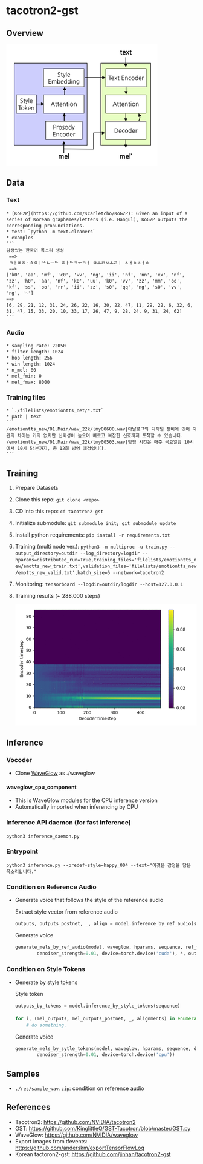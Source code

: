 # tacotron2-gst

## Overview
<img src="./res/overview.png" width="400">

## Data
### Text
    * [KoG2P](https://github.com/scarletcho/KoG2P): Given an input of a series of Korean graphemes/letters (i.e. Hangul), KoG2P outputs the corresponding pronunciations.
    * test: `python -m text.cleaners`
    * examples
    ```
    감정있는 한국어 목소리 생성
     ==>
     ㄱㅏㄻㅈㅓㆁㅇㅣᄔㄴㅡᄔ ㅎㅏᄔㄱㅜㄱㅓ ㅁㅗㄺㅆㅗㄹㅣ ㅅㅐㆁㅅㅓㆁ
     ==>
    ['k0', 'aa', 'mf', 'c0', 'vv', 'ng', 'ii', 'nf', 'nn', 'xx', 'nf', 'zz', 'h0', 'aa', 'nf', 'k0', 'uu', 'k0', 'vv', 'zz', 'mm', 'oo', 'kf', 'ss', 'oo', 'rr', 'ii', 'zz', 's0', 'qq', 'ng', 's0', 'vv', 'ng', '~']
    ==>
    [6, 29, 21, 12, 31, 24, 26, 22, 16, 30, 22, 47, 11, 29, 22, 6, 32, 6, 31, 47, 15, 33, 20, 10, 33, 17, 26, 47, 9, 28, 24, 9, 31, 24, 62] 
    ```
### Audio
    * sampling rate: 22050
    * filter length: 1024
    * hop length: 256
    * win length: 1024
    * n_mel: 80
    * mel_fmin: 0
    * mel_fmax: 8000

### Training files
    * `./filelists/emotiontts_net/*.txt`
    * path | text
    ```
    /emotiontts_new/01.Main/wav_22k/lmy00600.wav|아날로그와 디지털 장비에 있어 외관의 차이는 거의 없지만 신뢰성이 높으며 빠르고 복잡한 신호까지 포착할 수 있습니다.
    /emotiontts_new/01.Main/wav_22k/lmy00503.wav|방영 시간은 매주 목요일밤 10시에서 10시 54분까지, 총 12회 방영 예정입니다.
    ```

## Training
1. Prepare Datasets
2. Clone this repo: `git clone <repo>`
3. CD into this repo: `cd tacotron2-gst`
4. Initialize submodule: `git submodule init; git submodule update`
5. Install python requirements: `pip install -r requirements.txt`
6. Training (multi node ver.):
`python3 -m multiproc -u train.py --output_directory=outdir --log_directory=logdir --hparams=distributed_run=True,training_files='filelists/emotiontts_new/emotts_new_train.txt',validation_files='filelists/emotiontts_new/emotts_new_valid.txt',batch_size=6 --network=tacotron2`
7. Monitoring: `tensorboard --logdir=outdir/logdir --host=127.0.0.1`
8. Training results (~ 288,000 steps)

   ![alignment](./res/alignment.gif)

## Inference
### Vocoder
- Clone [WaveGlow](https://github.com/NVIDIA/waveglow) as ./waveglow

#### waveglow_cpu_component
- This is WaveGlow modules for the CPU inference version
- Automatically imported when inferencing by CPU

### Inference API daemon (for fast inference)
`python3 inference_daemon.py`

### Entrypoint
`python3 inference.py --predef-style=happy_004 --text="이것은 감정을 담은 목소리입니다."`
    
### Condition on Reference Audio
- Generate voice that follows the style of the reference audio

    Extract style vector from reference audio

    ```python
    outputs, outputs_postnet, _, align = model.inference_by_ref_audio(sequence, ref_audio_mel)
    ```
    
    Generate voice
    ```python
    generate_mels_by_ref_audio(model, waveglow, hparams, sequence, ref_wav, denoiser, 
            denoiser_strength=0.01, device=torch.device('cuda'), *, outpath='output.wav')
    ```

### Condition on Style Tokens
- Generate by style tokens  

    Style token
    ```python
    outputs_by_tokens = model.inference_by_style_tokens(sequence)

    for i, (mel_outputs, mel_outputs_postnet, _, alignments) in enumerate(outputs_by_tokens):
        # do something.
    ```
    
    Generate voice
    ```python
    generate_mels_by_sytle_tokens(model, waveglow, hparams, sequence, denoiser, 
            denoiser_strength=0.01, device=torch.device('cpu'))
    ```

## Samples
- `./res/sample_wav.zip`: condition on reference audio

## References
- Tacotron2: https://github.com/NVIDIA/tacotron2
- GST: https://github.com/KinglittleQ/GST-Tacotron/blob/master/GST.py
- WaveGlow: https://github.com/NVIDIA/waveglow
- Export Images from tfevents: https://github.com/anderskm/exportTensorFlowLog
- Korean tactoron2-gst: https://github.com/jinhan/tacotron2-gst
